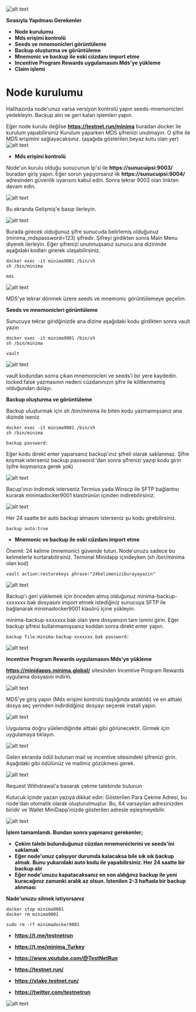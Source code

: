 ![alt text](https://i.hizliresim.com/9jcl1yr.png)


**Sırasıyla Yapılması Gerekenler**

- **Node kurulumu**
- **Mds erişimi kontrolü**
- **Seeds ve mnemonicleri görüntüleme**
- **Backup oluşturma ve görüntüleme**
- **Mnemonic ve backup ile eski cüzdanı import etme**
- **Incentive Program Rewards uygulamasını Mds'ye yükleme**
- **Claim işlemi**


# Node kurulumu

Halihazırda node'unuz varsa versiyon kontrolü yapın seeds-mnemonicleri yedekleyin. Backup alın ve geri kalan işlemleri yapın.

Eğer node kurulu değilse **https://testnet.run/minima** buradan docker ile kurulum yapabilirsiniz 
Kurulum yaparken MDS şifrenizi unutmayın. O şifre ile MDS erişimini sağlayacaksınız. (aşağıda gösterilen beyaz kutu olan yer)
![alt text](https://i.hizliresim.com/kn6vb78.png)

- **Mds erişimi kontrolü**

Node'un kurulu olduğu sunucunun Ip'si ile **https://sunucuipsi:9003/** buradan giriş yapın. Eğer sorun yaşıyorsanız ilk **https://sunucuipsi:9004/** adresinden güvenlik uyarısını kabul edin. Sonra tekrar 9003 olan linkten devam edin.

![alt text](https://i.hizliresim.com/4v8rx3x.png)

Bu ekranda Gelişmiş'e basıp ilerleyin.


![alt text](https://i.hizliresim.com/6hk9ftr.png)

Burada girecek olduğunuz şifre sunucuda belirlemiş olduğunuz (minima_mdspassword=123) şifredir. Şifreyi girdikten sonra Main Menu diyerek ilerleyin.
Eğer şifrenizi unutmuşsanız sunucu ana dizininde aşağıdaki kodları girerek ulaşabilirsiniz.
```
docker exec -it minima9001 /bin/sh
sh /bin/minima
```
```
mds
```
![alt text](https://i.hizliresim.com/nga8fvb.png)

MDS'ye tekrar dönmek üzere seeds ve mnemonic görüntülemeye geçelim.

**Seeds ve mnemonicleri görüntüleme**

Sunucuya tekrar giridğinizde ana dizine aşağıdaki kodu girdikten sonra vault yazın

```
docker exec -it minima9001 /bin/sh
sh /bin/minima
```

```
vault
```
![alt text](https://i.hizliresim.com/iu7atyj.png)

vault kodundan sonra çıkan mnemonicleri ve seeds'i bir yere kaydedin. 
locked:false yazmasının nedeni cüzdanınızın şifre ile kilitlenmemiş olduğundan dolayı.


**Backup oluşturma ve görüntüleme**

Backup uluşturmak için sh /bin/minima ile biten kodu yazmamışsanız ana dizinde iseniz.

```
docker exec -it minima9001 /bin/sh
sh /bin/minima
```

```
backup password: 
```
Eğer kodu direkt enter yaparsanız backup'ınız şifreli olarak saklanmaz. Şİfre koymak isterseniz backup password:'dan sonra şifrenizi yazıp kodu girin (şifre koymanıza gerek yok)

![alt text](https://i.hizliresim.com/gdhj95c.png)

Bacup'ınızı indirmek isterseniz Termius yada Winscp ile SFTP bağlantısı kurarak minimadocker9001 klasörünün içinden indirebilirsiniz.


![alt text](https://i.hizliresim.com/mrs30xa.png)

Her 24 saatte bir auto backup almasını isterseniz şu kodu girebilirsiniz.


```
backup auto:true 
```


- **Mnemonic ve backup ile eski cüzdanı import etme**

Önemli: 24 kelime (mnemonic) güvende tutun. Node'unuzu sadece bu kelimelerle kurtarabilirsiniz.
Terminal Minidapp içindeyken (sh /bin/minima olan kod)


```
vault action:restorekeys phrase:"24kelimeniziburayayazın"
```

![alt text](https://i.hizliresim.com/9255en0.png)

Backup'ı geri yüklemek için önceden almış olduğunuz minima-backup-xxxxxxx.bak dosyasını import etmek istediğiniz sunucuya SFTP ile bağlanarak minimadocker9001 klasörü içine yükleyin.

minima-backup-xxxxxxx.bak olan yere dosyanızın tam ismini girin. Eğer backup şifresi kullanmamışsanız koddan sonra direkt enter yapın.

```
backup file:minima-backup-xxxxxxx.bak password:
```

![alt text](https://i.hizliresim.com/k4squyu.png)


**Incentive Program Rewards uygulamasını Mds'ye yükleme**

**https://minidapps.minima.global/** sitesinden Incentive Program Rewards uygulama dosyasını indirin.

![alt text](https://i.hizliresim.com/r6e52wr.png)

MDS'ye giriş yapın (Mds erişimi kontrolü başlığında anlatıldı) ve en alttaki dosya seç yerinden indirdidğiniz dosyayı seçerek install yapın.

![alt text](https://i.hizliresim.com/sluriqt.png)

Uygulama doğru yüklendiğinde alttaki gibi görünecektir. Girmek için uygulamaya tıklayın.


![alt text](https://i.hizliresim.com/lwc4mab.png)

Gelen ekranda ödül bulunan mail ve incentive sitesindeki şifrenizi girin. Aşağıdaki gibi ödülünüz ve mailiniz gözükmesi gerek.

![alt text](https://i.hizliresim.com/t4gkue9.png)

Request Withdrawal'a basarak çekme talebinde bulunun

Kutucuk içinde yazan yazıya dikkat edin: Gösterilen Para Çekme Adresi, bu node'dan otomatik olarak oluşturulmuştur. Bu, 64 varsayılan adresinizden biridir ve Wallet MiniDapp'inizde gösterilen adresle eşleşmeyebilir.

![alt text](https://i.hizliresim.com/g9z14ma.png)

**İşlem tamamlandı. Bundan sonra yapmanız gerekenler;**

- **Çekim talebi bulunduğunuz cüzdan mnemoniclerini ve seeds'ini saklamak**
- **Eğer node'unuz çalışıyor durumda kalacaksa bile sık sık backup almak. Bunu yukarıdaki auto kodu ile yapabilirsiniz. Her 24 saatte bir backup alır**
- **Eğer node'unuzu kapatacaksanız en son aldığınız backup ile yeni kuracağınız zamanki aralık az olsun. İstenilen 2-3 haftada bir backup alınması**


**Nade'unuzu silmek istiyorsanız**

```
docker stop minima9001
docker rm minima9001
```
```
sudo rm -rf minimadocker9001
```


- **https://t.me/testnetrun**

- **https://t.me/minima_Turkey**

- **https://www.youtube.com/@TestNetRun**

- **https://testnet.run/**

- **https://stake.testnet.run/**

- **https://twitter.com/testnetrun**

![alt text](https://i.hizliresim.com/qw3rv2w.png)






